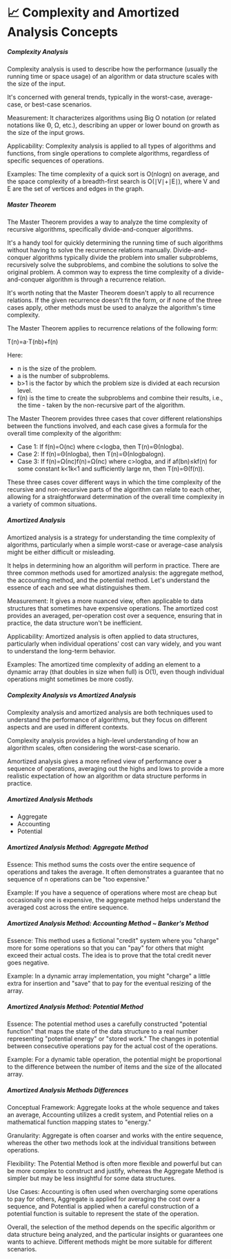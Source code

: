 # :chart_with_upwards_trend: Complexity and Amortized Analysis Concepts

##### Complexity Analysis

Complexity analysis is used to describe how the performance (usually the running time or space usage) of an algorithm or data structure scales with the size of the input.

It's concerned with general trends, typically in the worst-case, average-case, or best-case scenarios.

Measurement: It characterizes algorithms using Big O notation (or related notations like Θ, Ω, etc.), describing an upper or lower bound on growth as the size of the input grows.

Applicability: Complexity analysis is applied to all types of algorithms and functions, from single operations to complete algorithms, regardless of specific sequences of operations.

Examples: The time complexity of a quick sort is O(nlogn) on average, and the space complexity of a breadth-first search is O(∣V∣+∣E∣), where V and E are the set of vertices and edges in the graph.

##### Master Theorem

The Master Theorem provides a way to analyze the time complexity of recursive algorithms, specifically divide-and-conquer algorithms.

It's a handy tool for quickly determining the running time of such algorithms without having to solve the recurrence relations manually. Divide-and-conquer algorithms typically divide the problem into smaller subproblems, recursively solve the subproblems, and combine the solutions to solve the original problem. A common way to express the time complexity of a divide-and-conquer algorithm is through a recurrence relation.

It's worth noting that the Master Theorem doesn't apply to all recurrence relations. If the given recurrence doesn't fit the form, or if none of the three cases apply, other methods must be used to analyze the algorithm's time complexity.

The Master Theorem applies to recurrence relations of the following form:

T(n)=a⋅T(nb)+f(n)

Here:

- n is the size of the problem.
- a is the number of subproblems.
- b>1 is the factor by which the problem size is divided at each recursion level.
- f(n) is the time to create the subproblems and combine their results, i.e., the time - taken by the non-recursive part of the algorithm.

The Master Theorem provides three cases that cover different relationships between the functions involved, and each case gives a formula for the overall time complexity of the algorithm:

- Case 1: If f(n)=O(nc) where c<logb​a, then T(n)=Θ(nlogb​a).
- Case 2: If f(n)=Θ(nlogb​a), then T(n)=Θ(nlogb​alogn).
- Case 3: If f(n)=Ω(nc)f(n)=Ω(nc) where c>logb​a, and if af(bn​)≤kf(n) for some constant k<1k<1 and sufficiently large nn, then T(n)=Θ(f(n)).

These three cases cover different ways in which the time complexity of the recursive and non-recursive parts of the algorithm can relate to each other, allowing for a straightforward determination of the overall time complexity in a variety of common situations.

##### Amortized Analysis

Amortized analysis is a strategy for understanding the time complexity of algorithms, particularly when a simple worst-case or average-case analysis might be either difficult or misleading.

It helps in determining how an algorithm will perform in practice. There are three common methods used for amortized analysis: the aggregate method, the accounting method, and the potential method. Let's understand the essence of each and see what distinguishes them.

Measurement: It gives a more nuanced view, often applicable to data structures that sometimes have expensive operations. The amortized cost provides an averaged, per-operation cost over a sequence, ensuring that in practice, the data structure won't be inefficient.

Applicability: Amortized analysis is often applied to data structures, particularly when individual operations' cost can vary widely, and you want to understand the long-term behavior.

Examples: The amortized time complexity of adding an element to a dynamic array (that doubles in size when full) is O(1), even though individual operations might sometimes be more costly.

##### Complexity Analysis vs Amortized Analysis

Complexity analysis and amortized analysis are both techniques used to understand the performance of algorithms, but they focus on different aspects and are used in different contexts.

Complexity analysis provides a high-level understanding of how an algorithm scales, often considering the worst-case scenario.

Amortized analysis gives a more refined view of performance over a sequence of operations, averaging out the highs and lows to provide a more realistic expectation of how an algorithm or data structure performs in practice.

##### Amortized Analysis Methods

- Aggregate
- Accounting
- Potential

##### Amortized Analysis Method: Aggregate Method

Essence: This method sums the costs over the entire sequence of operations and takes the average. It often demonstrates a guarantee that no sequence of n operations can be "too expensive."

Example: If you have a sequence of operations where most are cheap but occasionally one is expensive, the aggregate method helps understand the averaged cost across the entire sequence.

##### Amortized Analysis Method: Accounting Method ~ Banker's Method

Essence: This method uses a fictional "credit" system where you "charge" more for some operations so that you can "pay" for others that might exceed their actual costs. The idea is to prove that the total credit never goes negative.

Example: In a dynamic array implementation, you might "charge" a little extra for insertion and "save" that to pay for the eventual resizing of the array.

##### Amortized Analysis Method: Potential Method

Essence: The potential method uses a carefully constructed "potential function" that maps the state of the data structure to a real number representing "potential energy" or "stored work." The changes in potential between consecutive operations pay for the actual cost of the operations.

Example: For a dynamic table operation, the potential might be proportional to the difference between the number of items and the size of the allocated array.

##### Amortized Analysis Methods Differences

Conceptual Framework: Aggregate looks at the whole sequence and takes an average, Accounting utilizes a credit system, and Potential relies on a mathematical function mapping states to "energy."

Granularity: Aggregate is often coarser and works with the entire sequence, whereas the other two methods look at the individual transitions between operations.

Flexibility: The Potential Method is often more flexible and powerful but can be more complex to construct and justify, whereas the Aggregate Method is simpler but may be less insightful for some data structures.

Use Cases: Accounting is often used when overcharging some operations to pay for others, Aggregate is applied for averaging the cost over a sequence, and Potential is applied when a careful construction of a potential function is suitable to represent the state of the operation.

Overall, the selection of the method depends on the specific algorithm or data structure being analyzed, and the particular insights or guarantees one wants to achieve. Different methods might be more suitable for different scenarios.
